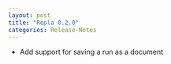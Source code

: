 ```yaml
---
layout: post
title: "Repla 0.2.0"
categories: Release-Notes
---
```


- Add support for saving a run as a document
